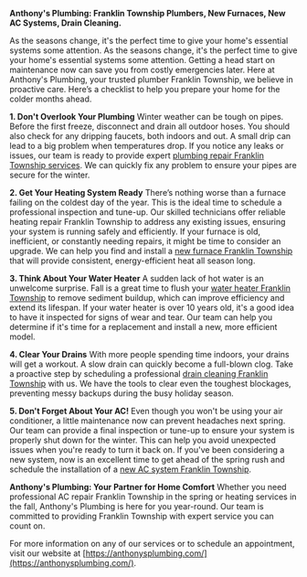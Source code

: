 **Anthony's Plumbing: Franklin Township Plumbers, New Furnaces, New AC Systems, Drain Cleaning.**

As the seasons change, it's the perfect time to give your home's essential systems some attention. As the seasons change, it's the perfect time to give your home's essential systems some attention. Getting a head start on maintenance now can save you from costly emergencies later. Here at Anthony's Plumbing, your trusted plumber Franklin Township, we believe in proactive care. Here’s a checklist to help you prepare your home for the colder months ahead.

**1. Don't Overlook Your Plumbing**
Winter weather can be tough on pipes. Before the first freeze, disconnect and drain all outdoor hoses. You should also check for any dripping faucets, both indoors and out. A small drip can lead to a big problem when temperatures drop. If you notice any leaks or issues, our team is ready to provide expert [plumbing repair Franklin Township services](https://anthonysplumbing.com/essential-plumbing-tips-diy-fixes-maintenance/plumbing-service-repair/). We can quickly fix any problem to ensure your pipes are secure for the winter.

**2. Get Your Heating System Ready**
There’s nothing worse than a furnace failing on the coldest day of the year. This is the ideal time to schedule a professional inspection and tune-up. Our skilled technicians offer reliable heating repair Franklin Township to address any existing issues, ensuring your system is running safely and efficiently. If your furnace is old, inefficient, or constantly needing repairs, it might be time to consider an upgrade. We can help you find and install a [new furnace Franklin Township](https://anthonysplumbing.com/heating-cooling/new-furnace/) that will provide consistent, energy-efficient heat all season long.

**3. Think About Your Water Heater**
A sudden lack of hot water is an unwelcome surprise. Fall is a great time to flush your [water heater Franklin Township](https://anthonysplumbing.com/essential-plumbing-tips-diy-fixes-maintenance/water-heater/) to remove sediment buildup, which can improve efficiency and extend its lifespan. If your water heater is over 10 years old, it's a good idea to have it inspected for signs of wear and tear. Our team can help you determine if it's time for a replacement and install a new, more efficient model.

**4. Clear Your Drains**
With more people spending time indoors, your drains will get a workout. A slow drain can quickly become a full-blown clog. Take a proactive step by scheduling a professional [drain cleaning Franklin Township](https://anthonysplumbing.com/essential-plumbing-tips-diy-fixes-maintenance/sewers-drains/) with us. We have the tools to clear even the toughest blockages, preventing messy backups during the busy holiday season.

**5. Don't Forget About Your AC!**
Even though you won't be using your air conditioner, a little maintenance now can prevent headaches next spring. Our team can provide a final inspection or tune-up to ensure your system is properly shut down for the winter. This can help you avoid unexpected issues when you're ready to turn it back on. If you've been considering a new system, now is an excellent time to get ahead of the spring rush and schedule the installation of a [new AC system Franklin Township](https://anthonysplumbing.com/heating-cooling/new-ac-system/).

**Anthony's Plumbing: Your Partner for Home Comfort**
Whether you need professional AC repair Franklin Township in the spring or heating services in the fall, Anthony's Plumbing is here for you year-round. Our team is committed to providing Franklin Township with expert service you can count on.

For more information on any of our services or to schedule an appointment, visit our website at [https://anthonysplumbing.com/](https://anthonysplumbing.com/).
